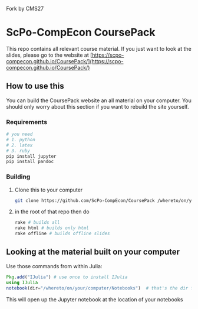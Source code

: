 Fork by CMS27
# ScPo-CompEcon CoursePack

This repo contains all relevant course material. If you just want to look at the slides, please go to the website at [https://scpo-compecon.github.io/CoursePack/](https://scpo-compecon.github.io/CoursePack/)

## How to use this

You can build the CoursePack website an all material on your computer. You should only worry about this section if you want to rebuild the site yourself.

### Requirements

```bash
# you need
# 1. python
# 2. latex
# 3. ruby
pip install jupyter
pip install pandoc
```

### Building

1. Clone this to your computer

	```bash
	git clone https://github.com/ScPo-CompEcon/CoursePack /whereto/on/your/computer
	```

2. in the root of that repo then do

	```bash
	rake # builds all
	rake html # builds only html
	rake offline # builds offline slides
	```

## Looking at the material built on your computer

Use those commands from within Julia:

```julia
Pkg.add("IJulia") # use once to install IJulia
using IJulia
notebook(dir="/whereto/on/your/computer/Notebooks")  # that's the dir from above!
```

This will open up the Jupyter notebook at the location of your notebooks

